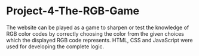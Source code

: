 # Project-4-The-RGB-Game
The website can be played as a game to sharpen or test the knowledge of RGB color codes by correctly choosing the color from the given choices which the displayed RGB code represents. HTML, CSS and JavaScript were used for developing the complete logic.
